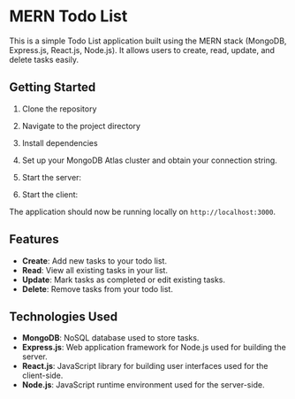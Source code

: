 # MERN Todo List

This is a simple Todo List application built using the MERN stack (MongoDB, Express.js, React.js, Node.js). It allows users to create, read, update, and delete tasks easily.

## Getting Started

1. Clone the repository


2. Navigate to the project directory


3. Install dependencies


4. Set up your MongoDB Atlas cluster and obtain your connection string.


6. Start the server:


7. Start the client:


The application should now be running locally on `http://localhost:3000`.

## Features

- **Create**: Add new tasks to your todo list.
- **Read**: View all existing tasks in your list.
- **Update**: Mark tasks as completed or edit existing tasks.
- **Delete**: Remove tasks from your todo list.

## Technologies Used

- **MongoDB**: NoSQL database used to store tasks.
- **Express.js**: Web application framework for Node.js used for building the server.
- **React.js**: JavaScript library for building user interfaces used for the client-side.
- **Node.js**: JavaScript runtime environment used for the server-side.




